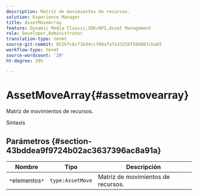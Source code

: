 ```yaml
---
description: Matriz de movimientos de recursos.
solution: Experience Manager
title: AssetMoveArray
feature: Dynamic Media Classic,SDK/API,Asset Management
role: Developer,Administrator
translation-type: tm+mt
source-git-commit: 052bfcbcf1bd4ccf60afa7e3325bf58dd07cba85
workflow-type: tm+mt
source-wordcount: '29'
ht-degree: 20%

---
```



# AssetMoveArray{#assetmovearray}

Matriz de movimientos de recursos.

Sintaxis

## Parámetros {#section-43bddea9f9724b02ac3637396ac8a91a}

| Nombre | Tipo | Descripción |
|---|---|---|
| `*`elementos`*` | `type:AssetMove` | Matriz de movimientos de recursos. |

